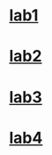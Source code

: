 # [lab1](https://github.com/fearlessatom/dot-net/tree/lab1)
# [lab2](https://github.com/fearlessatom/dot-net/tree/lab2)
# [lab3](https://github.com/fearlessatom/dot-net/tree/lab3)
# [lab4](https://github.com/fearlessatom/dot-net/tree/lab4)

